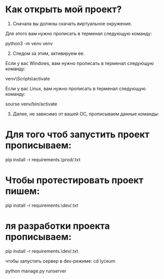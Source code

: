 # Как открыть мой проект?
1) Сначала вы должны скачать виртуальное окружение.

Для этого вам нужно прописать в терменал следующую команду:

python3 -m venv venv

2) Следом за этим, активируем ее.

Если у вас Windows, вам нужно прописать в терменал следующую команду:

venv\Scripts\activate

Если у вас Linux,  вам нужно прописать в терменал следующую команду:

sourse venv/bin/activate

3) Далее, не зависимо от вашей OC, прописываем данные команды:
# Для того чтоб запустить проект прописываем:
pip install -r requirements.\prod/.txt
# Чтобы протестировать проект пишем:
pip install -r requirements.\dev/.txt
# ля разработки проекта прописываем:
pip install -r requirements.\dev/.txt

чтобы запустить сервер в dev-режиме:
cd lyceum

python manage.py runserver
